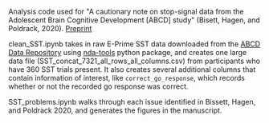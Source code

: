 Analysis code used for "A cautionary note on stop-signal data from the Adolescent Brain Cognitive Development [ABCD] study" (Bisett, Hagen, and Poldrack, 2020). [Preprint](https://www.biorxiv.org/content/10.1101/2020.05.08.084707v1)

clean_SST.ipynb takes in raw E-Prime SST data downloaded from the [ABCD Data Repository](https://nda.nih.gov/abcd) using [nda-tools](https://github.com/NDAR/nda-tools) python package, and creates one large data file (SST_concat_7321_all_rows_all_columns.csv) from participants who have 360 SST trials present. It also creates several additional columns that contain information of interest, like `correct_go_response`, which records whether or not the recorded go response was correct. 

SST_problems.ipynb walks through each issue identified in Bissett, Hagen, and Poldrack 2020, and generates the figures in the manuscript. 


